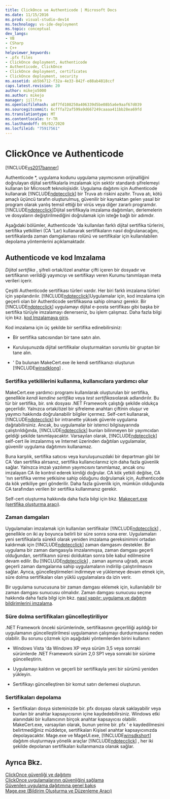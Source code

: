 ```yaml
---
title: ClickOnce ve Authenticode | Microsoft Docs
ms.date: 11/15/2016
ms.prod: visual-studio-dev14
ms.technology: vs-ide-deployment
ms.topic: conceptual
dev_langs:
- VB
- CSharp
- C++
helpviewer_keywords:
- .pfx files
- ClickOnce deployment, Authenticode
- Authenticode, ClickOnce
- ClickOnce deployment, certificates
- ClickOnce deployment, security
ms.assetid: ab5b6712-f32a-4e33-842f-e88ab4818ccf
caps.latest.revision: 20
author: mikejo5000
ms.author: mikejo
manager: jillfra
ms.openlocfilehash: a8f7fd108250a406339d5be08b5a6e9aaf67d039
ms.sourcegitcommit: 6cfffa72af599a9d667249caaaa411bb28ea69fd
ms.translationtype: MT
ms.contentlocale: tr-TR
ms.lasthandoff: 09/02/2020
ms.locfileid: "75917561"
---
```

# <a name="clickonce-and-authenticode"></a>ClickOnce ve Authenticode
[!INCLUDE[vs2017banner](../includes/vs2017banner.md)]

Authenticode *, uygulama kodunu uygulama yayımcısının orijinalliğini doğrulayan dijital sertifikalarla imzalamak için sektör standardı şifrelemeyi kullanan bir Microsoft teknolojisidir. Uygulama dağıtımı için Authenticode kullanarak [!INCLUDE[ndptecclick](../includes/ndptecclick-md.md)] bir Truva atı riskini azaltır. Truva atı, kötü amaçlı üçüncü tarafın oluşturulmuş, güvenilir bir kaynaktan gelen yasal bir program olarak yanlış temsil ettiği bir virüs veya diğer zararlı programdır. [!INCLUDE[ndptecclick](../includes/ndptecclick-md.md)]Dijital sertifikayla imzalama dağıtımları, derlemelerin ve dosyaların değiştirilmediğini doğrulamak için isteğe bağlı bir adımdır.  
  
 Aşağıdaki bölümler, Authenticode 'da kullanılan farklı dijital sertifika türlerini, sertifika yetkilileri (CA 'Lar) kullanarak sertifikaların nasıl doğrulanacağını, sertifikalarda zaman damgalaması rolünü ve sertifikalar için kullanılabilen depolama yöntemlerini açıklamaktadır.  
  
## <a name="authenticode-and-code-signing"></a>Authenticode ve kod Imzalama  
 *Dijital sertifika* , şifreli ortak/özel anahtar çifti içeren bir dosyadır ve sertifikanın verildiği yayımcıyı ve sertifikayı veren Kurumu tanımlayan meta verileri içerir.  
  
 Çeşitli Authenticode sertifikası türleri vardır. Her biri farklı imzalama türleri için yapılandırılır. [!INCLUDE[ndptecclick](../includes/ndptecclick-md.md)]Uygulamalar için, kod imzalama için geçerli olan bir Authenticode sertifikasına sahip olmanız gerekir. Bir [!INCLUDE[ndptecclick](../includes/ndptecclick-md.md)] uygulamayı dijital e-posta sertifikası gibi başka bir sertifika türüyle imzalamayı denerseniz, bu işlem çalışmaz. Daha fazla bilgi için bkz. [kod Imzalamaya giriş](https://msdn.microsoft.com/library/ms537361.aspx).  
  
 Kod imzalama için üç şekilde bir sertifika edinebilirsiniz:  
  
- Bir sertifika satıcısından bir tane satın alın.  
  
- Kuruluşunuzda dijital sertifikalar oluşturmaktan sorumlu bir gruptan bir tane alın.  
  
- ' Da bulunan MakeCert.exe ile kendi sertifikanızı oluşturun [!INCLUDE[winsdklong](../includes/winsdklong-md.md)] .  
  
### <a name="how-using-certificate-authorities-helps-users"></a>Sertifika yetkililerini kullanma, kullanıcılara yardımcı olur  
 MakeCert.exe yardımcı programı kullanılarak oluşturulan bir sertifika, genellikle *kendi kendine sertifika* veya *test sertifikası*olarak adlandırılır. Bu tür bir sertifika, bir. snk dosyası .NET Framework çalıştığı şekilde oldukça geçerlidir. Yalnızca ortak/özel bir şifreleme anahtarı çiftinin oluşur ve yayımcı hakkında doğrulanabilir bilgiler içermez. Self-cert kullanarak, [!INCLUDE[ndptecclick](../includes/ndptecclick-md.md)] bir intranette yüksek güvenle uygulama dağıtabilirsiniz. Ancak, bu uygulamalar bir istemci bilgisayarında çalıştırıldığında, [!INCLUDE[ndptecclick](../includes/ndptecclick-md.md)] bunları bilinmeyen bir yayımcıdan geldiği şekilde tanımlayacaktır. Varsayılan olarak, [!INCLUDE[ndptecclick](../includes/ndptecclick-md.md)] self-cert ile imzalanmış ve Internet üzerinden dağıtılan uygulamalar, güvenilir uygulama dağıtımını kullanamaz.  
  
 Buna karşılık, sertifika satıcısı veya kuruluşunuzdaki bir departman gibi bir CA 'dan sertifika alırsanız, sertifika kullanıcılarınız için daha fazla güvenlik sağlar. Yalnızca imzalı yazılımın yayımcısını tanımlamaz, ancak onu imzalayan CA ile kontrol ederek kimliği doğrular. CA kök yetkili değilse, CA 'nın sertifika verme yetkisine sahip olduğunu doğrulamak için, Authenticode da kök yetkiliye geri gönderilir. Daha fazla güvenlik için, mümkün olduğunda CA tarafından verilen bir sertifika kullanmanız gerekir.  
  
 Self-cert oluşturma hakkında daha fazla bilgi için bkz. [Makecert.exe (sertifika oluşturma aracı)](https://msdn.microsoft.com/library/b0343f8e-9c41-4852-a85c-f8a0c408cf0d).  
  
### <a name="timestamps"></a>Zaman damgaları  
 Uygulamaları imzalamak için kullanılan sertifikalar [!INCLUDE[ndptecclick](../includes/ndptecclick-md.md)] , genellikle on iki ay boyunca belirli bir süre sonra sona erer. Uygulamaları yeni sertifikalarla sürekli olarak yeniden imzalama gereksinimini ortadan kaldırmak için [!INCLUDE[ndptecclick](../includes/ndptecclick-md.md)] zaman damgasını destekler. Bir uygulama bir zaman damgasıyla imzalanmışsa, zaman damgası geçerli olduğundan, sertifikanın süresi dolduktan sonra bile kabul edilmesine devam edilir. Bu [!INCLUDE[ndptecclick](../includes/ndptecclick-md.md)] , zaman aşımına uğradı, ancak geçerli zaman damgalarına sahip uygulamaların indirilip çalıştırılmasını sağlar. Ayrıca, güncelleştirmeleri indirmeye ve yüklemeye devam etmek için, süre dolma sertifikaları olan yüklü uygulamalara da izin verir.  
  
 Bir uygulama sunucusuna bir zaman damgası eklemek için, kullanılabilir bir zaman damgası sunucusu olmalıdır. Zaman damgası sunucusu seçme hakkında daha fazla bilgi için bkz. [nasıl yapılır: uygulama ve dağıtım bildirimlerini imzalama](../ide/how-to-sign-application-and-deployment-manifests.md).  
  
### <a name="updating-expired-certificates"></a>Süre dolma sertifikaları güncelleştiriliyor  
 .NET Framework önceki sürümlerinde, sertifikasının geçerliliği aşıldığı bir uygulamanın güncelleştirilmesi uygulamanın çalışmayı durdurmasına neden olabilir. Bu sorunu çözmek için aşağıdaki yöntemlerden birini kullanın:  
  
- Windows Vista 'da Windows XP veya sürüm 3,5 veya sonraki sürümlerde .NET Framework sürüm 2,0 SP1 veya sonraki bir sürüme güncelleştirin.  
  
- Uygulamayı kaldırın ve geçerli bir sertifikayla yeni bir sürümü yeniden yükleyin.  
  
- Sertifikayı güncelleştiren bir komut satırı derlemesi oluşturun.  
  
### <a name="storing-certificates"></a>Sertifikaları depolama  
  
- Sertifikaları dosya sisteminizde bir. pfx dosyası olarak saklayabilir veya bunları bir anahtar kapsayıcısının içine kaydedebilirsiniz. Windows etki alanındaki bir kullanıcının birçok anahtar kapsayıcısı olabilir. MakeCert.exe, varsayılan olarak, bunun yerine bir. pfx ' e kaydedilmesini belirtmediğiniz müddetçe, sertifikaları Kişisel anahtar kapsayıcıınızda depolayacaktır. Mage.exe ve MageUI.exe, [!INCLUDE[winsdkshort](../includes/winsdkshort-md.md)] dağıtım oluşturmaya yönelik araçlar [!INCLUDE[ndptecclick](../includes/ndptecclick-md.md)] , her iki şekilde depolanan sertifikaları kullanmanıza olanak sağlar.  
  
## <a name="see-also"></a>Ayrıca Bkz.  
 [ClickOnce güvenliği ve dağıtımı](../deployment/clickonce-security-and-deployment.md)   
 [ClickOnce uygulamalarının güvenliğini sağlama](../deployment/securing-clickonce-applications.md)   
 [Güvenilen uygulama dağıtımına genel bakış](../deployment/trusted-application-deployment-overview.md)   
 [Mage.exe (Bildirim Oluşturma ve Düzenleme Aracı)](https://msdn.microsoft.com/library/77dfe576-2962-407e-af13-82255df725a1)
